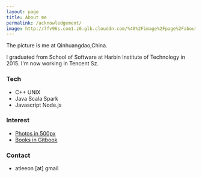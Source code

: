 ```yaml
---
layout: page
title: About me
permalink: /acknowledgement/
image: http://7fv96s.com1.z0.glb.clouddn.com/%40%2Fimage%2Fpage%2Fabout%2FIMG_3769_web.jpg
---
```

The picture is me at Qinhuangdao,China. 


I graduated from School of Software at Harbin Institute of Technology in 2015. I'm now working in Tencent Sz. 

### Tech
- C++ UNIX
- Java Scala Spark
- Javascript Node.js


### Interest
- [Photos in 500px](https://500px.com/atleeonplus)
- [Books in Gitbook](https://www.gitbook.com/@leeon)

### Contact
- atleeon [at] gmail